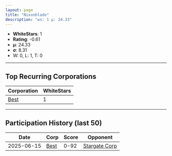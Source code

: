 ```yaml
---
layout: page
title: "Nixonblade"
description: "ws: 1 μ: 24.33"
---
```

- **WhiteStars**: 1
- **Rating**: -0.61
- **μ**: 24.33  
- **σ**: 8.31
- W: 0, L: 1, T: 0

---

## Top Recurring Corporations

| Corporation | WhiteStars |
| --- | --- |
| [Best](https://ws.tsl.rocks/corp/bd123b7fcde92215ca4105138efc2319522ee5f2e23c925a0f2aa73adf49261a/) | 1 |

---

## Participation History (last 50)

| Date | Corp | Score | Opponent |
| --- | --- | --- | --- |
| 2025-06-15 | [Best](https://ws.tsl.rocks/corp/bd123b7fcde92215ca4105138efc2319522ee5f2e23c925a0f2aa73adf49261a/) | 0-92 | [Stargate Corp](https://ws.tsl.rocks/corp/b698cd0d86be60954a4b995f79fffe102a71c350e47fbdc2a5827f0ed0ca455d/) |